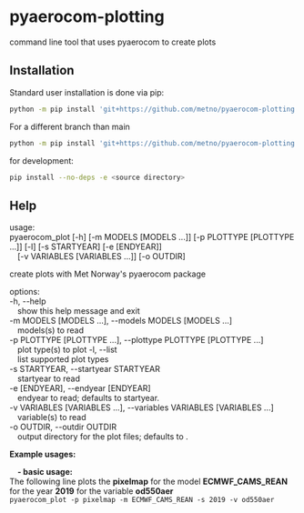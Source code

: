 # pyaerocom-plotting
command line tool that uses pyaerocom to create plots

## Installation
Standard user installation is done via pip:

```bash
python -m pip install 'git+https://github.com/metno/pyaerocom-plotting.git'
```

For a different branch than main
```bash
python -m pip install 'git+https://github.com/metno/pyaerocom-plotting.git@<branch name>'
```

for development:
```bash
pip install --no-deps -e <source directory>
```


## Help
usage:  
pyaerocom_plot [-h] [-m MODELS [MODELS ...]] [-p PLOTTYPE [PLOTTYPE ...]] [-l] [-s STARTYEAR] [-e [ENDYEAR]]  
                      &emsp;[-v VARIABLES [VARIABLES ...]] [-o OUTDIR]

create plots with Met Norway's pyaerocom package

options:  
  -h, --help  
  &emsp;show this help message and exit  
  -m MODELS [MODELS ...], --models MODELS [MODELS ...]  
  &emsp;models(s) to read  
  -p PLOTTYPE [PLOTTYPE ...], --plottype PLOTTYPE [PLOTTYPE ...]  
  &emsp;plot type(s) to plot
  -l, --list  
  &emsp;list supported plot types  
  -s STARTYEAR, --startyear STARTYEAR  
  &emsp;startyear to read  
  -e [ENDYEAR], --endyear [ENDYEAR]  
  &emsp;endyear to read; defaults to startyear.  
  -v VARIABLES [VARIABLES ...], --variables VARIABLES [VARIABLES ...]  
  &emsp;variable(s) to read  
  -o OUTDIR, --outdir OUTDIR  
  &emsp;output directory for the plot files; defaults to .


**Example usages:**

&emsp;__- basic usage:__  
	  The following line plots the **pixelmap** for the model **ECMWF_CAMS_REAN** for the year **2019** for the 
variable **od550aer**  
	  `pyaerocom_plot -p pixelmap -m ECMWF_CAMS_REAN -s 2019 -v od550aer`
        

